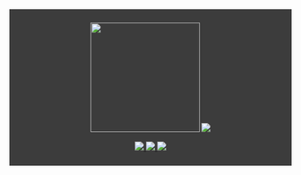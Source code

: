 <article style="display: block; background-color: #3c3c3c !important;padding: 10px !important;text-align: center !important;">
  <p style="background: #3c3c3c !important;">
    <img
      src="https://www.ifactory.top/upload/2022/03/b344a96fcf9e6fb3c2911585d57f191c-c58d04cf19fb4f9aa79c17c70a259c5f.gif"
      height="195px" width="195px" />
    <img
      src="https://github-readme-stats.vercel.app/api?username=kerwin162&count_private=true&show_icons=true&bg_color=f3f3f3" />
  </p>
  <p style="background: #3c3c3c !important;">
    <a href="https://www.ifactory.top">
      <img src="https://img.shields.io/badge/📖%20Blog-www.ifactory.top-brightness.svg" />
    </a>
    <a href="mailto:wapedkj@sina.com">
      <img src="https://img.shields.io/badge/📮%20Email-wapedkj@sina.com-brightness.svg" />
    </a>
    <a href="https://github.com/kerwin162">
      <img src="https://komarev.com/ghpvc/?username=kerwin162&color=brightgreen&label=👁%20Pageviews" />
    </a>
  </p>
</article>
